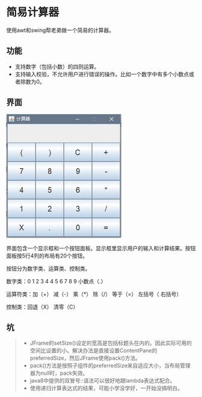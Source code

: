 简易计算器
=
使用awt和swing帮老弟做一个简易的计算器。

## 功能
* 支持数字（包括小数）的四则运算。
* 支持输入校验，不允许用户进行错误的操作。比如一个数字中有多个小数点或者除数为0。

## 界面
![界面图](calc.png)

界面包含一个显示框和一个按钮面板。显示框里显示用户的输入和计算结果。按钮面板按5行4列的布局有20个按钮。

按钮分为数字类、运算类、控制类。

数字类：0 1 2 3 4 4 5 6 7 8 9 小数点（.）

运算符类：加（+） 减（-） 乘（*） 除（/） 等于（=） 左括号（ 右括号）

控制类：回退（X） 清零（C）

## 坑
>* JFrame的setSize()设定的宽高是包括标题头在内的。因此实际可用的空间比设置的小。解决办法是直接设置ContentPane的preferredSize，然后JFrame使用pack()方法。
>* pack()方法是按照子组件的preferredSize来自适应大小，当布局管理器为null时，pack失效。
>* java8中提供的双冒号::语法可以很好地跟lambda表达式配合。
>* 使用递归计算表达式的结果，可能小学没学好，一开始没搞明白。